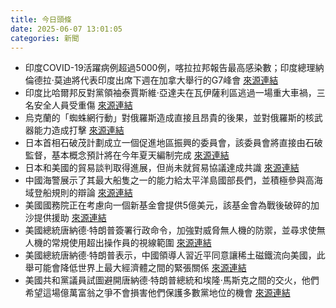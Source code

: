 ```yaml
---
title: 今日頭條
date: 2025-06-07 13:01:05
categories: 新聞            
---
```

- 印度COVID-19活躍病例超過5000例，喀拉拉邦報告最高感染數；印度總理納倫德拉·莫迪將代表印度出席下週在加拿大舉行的G7峰會 [來源連結](https://www.thehindu.com/news/morning-digest-june-07-2025/article69666515.ece)
- 印度比哈爾邦反對黨領袖泰賈斯維·亞達夫在瓦伊薩利區逃過一場重大車禍，三名安全人員受重傷 [來源連結](https://www.thehindu.com/news/national/bihar/bihar-opposition-leader-tejashwi-yadav-escapes-major-accident-in-vaishali/article69667812.ece)
- 烏克蘭的「蜘蛛網行動」對俄羅斯造成直接且昂貴的後果，並對俄羅斯的核武器能力造成打擊 [來源連結](https://asiatimes.com/2025/06/ukraines-operation-spider-web-redefined-the-front-lines-of-war/)
- 日本首相石破茂計劃成立一個促進地區振興的委員會，該委員會將直接由石破監督，基本概念預計將在今年夏天編制完成 [來源連結](https://www.japantimes.co.jp/news/2025/06/07/japan/politics/ishiba-council-regional-revitalization/)
- 日本和美國的貿易談判取得進展，但尚未就貿易協議達成共識 [來源連結](https://www.japantimes.co.jp/business/2025/06/07/economy/akazawa-us-tariff-talks-progress/)
- 中國海警展示了其最大船隻之一的能力給太平洋島國部長們，並積極參與高海域登船規則的辯論 [來源連結](https://www.japantimes.co.jp/news/2025/06/07/asia-pacific/china-coast-guard-high-seas-patrols/)
- 美國國務院正在考慮向一個新基金會提供5億美元，該基金會為戰後破碎的加沙提供援助 [來源連結](https://www.japantimes.co.jp/news/2025/06/07/world/politics/us-gaza-aid-foundation/)
- 美國總統唐納德·特朗普簽署行政命令，加強對威脅無人機的防禦，並尋求使無人機的常規使用超出操作員的視線範圍 [來源連結](https://www.japantimes.co.jp/news/2025/06/07/world/politics/trump-us-drone-defenses-supersonic-flight/)
- 美國總統唐納德·特朗普表示，中國領導人習近平同意讓稀土磁鐵流向美國，此舉可能會降低世界上最大經濟體之間的緊張關係 [來源連結](https://www.japantimes.co.jp/business/2025/06/07/trump-xi-rare-earth-minerals/)
- 美國共和黨議員試圖避開唐納德·特朗普總統和埃隆·馬斯克之間的交火，他們希望這場億萬富翁之爭不會損害他們保護多數黨地位的機會 [來源連結](https://www.japantimes.co.jp/news/2025/06/07/world/politics/republicans-midterm-concerns-trump-musk/)



